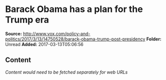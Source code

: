 # Barack Obama has a plan for the Trump era

**Source:** http://www.vox.com/policy-and-politics/2017/3/13/14750528/barack-obama-trump-post-presidency
**Folder:** Unread
**Added:** 2017-03-13T05:06:56




## Content
*Content would need to be fetched separately for web URLs*
